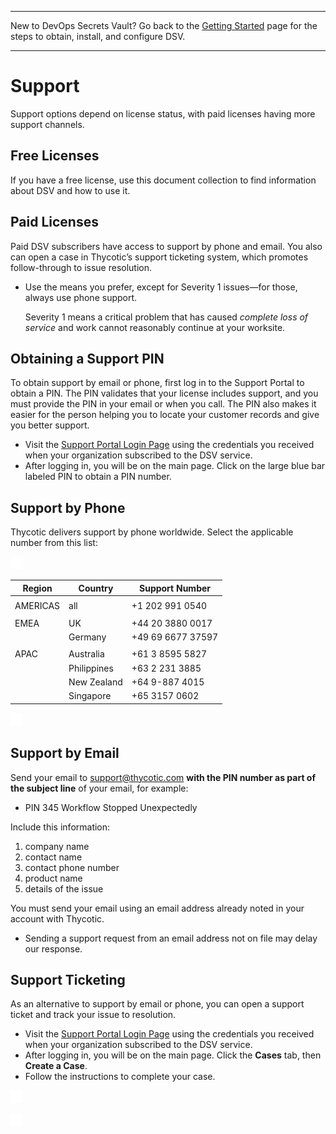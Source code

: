﻿[title]: # (Support)
[tags]: # (DevOps Secrets Vault,DSV,)
[priority]: # (9000)

---

New to DevOps Secrets Vault? Go back to the [Getting Started](../index.md) page for the steps to obtain, install, and configure DSV.

---

# Support

Support options depend on license status, with paid licenses having more support channels.

## Free Licenses

If you have a free license, use this document collection to find information about DSV and how to use it.

## Paid Licenses

Paid DSV subscribers have access to support by phone and email. You also can open a case in Thycotic’s support ticketing system, which promotes follow-through to issue resolution.

* Use the means you prefer, except for Severity 1 issues—for those, always use phone support.

  Severity 1 means a critical problem that has caused *complete loss of service* and work cannot reasonably continue at your worksite.

## Obtaining a Support PIN

To obtain support by email or phone, first log in to the Support Portal to obtain a PIN. The PIN validates that your license includes support, and you must provide the PIN in your email or when you call. The PIN also makes it easier for the person helping you to locate your customer records and give you better support.

* Visit the [Support Portal Login Page](https://thycotic.force.com/support/s/login/) using the credentials you received when your organization subscribed to the DSV service.
* After logging in, you will be on the main page. Click on the large blue bar labeled PIN to obtain a PIN number.

## Support by Phone

Thycotic delivers support by phone worldwide. Select the applicable number from this list:

![](./images/spacer.png)

| **Region** | **Country** | **Support Number** |
|------------|-------------|--------------------|
|            |             |                    |
| AMERICAS   | all         | \+1 202 991 0540   |
|            |             |                    |
| EMEA       | UK          | \+44 20 3880 0017  |
|            | Germany     | \+49 69 6677 37597 |
|            |             |                    |
| APAC       | Australia   | \+61 3 8595 5827   |
|            | Philippines | \+63 2 231 3885    |
|            | New Zealand | \+64 9-887 4015    |
|            | Singapore   | \+65 3157 0602     |

![](./images/spacer.png)

## Support by Email

Send your email to support@thycotic.com **with the PIN number as part of the subject line** of your email, for example:

* PIN 345 Workflow Stopped Unexpectedly

Include this information:

1. company name
2. contact name
3. contact phone number
4. product name
5. details of the issue

You must send your email using an email address already noted in your account with Thycotic.

* Sending a support request from an email address not on file may delay our response.

## Support Ticketing

As an alternative to support by email or phone, you can open a support ticket and track your issue to resolution.

* Visit the [Support Portal Login Page](https://thycotic.force.com/support/s/login/) using the credentials you received when your organization subscribed to the DSV service.
* After logging in, you will be on the main page. Click the **Cases** tab, then **Create a Case**.
* Follow the instructions to complete your case.


![](./images/spacer.png)

![](./images/spacer.png)

  
